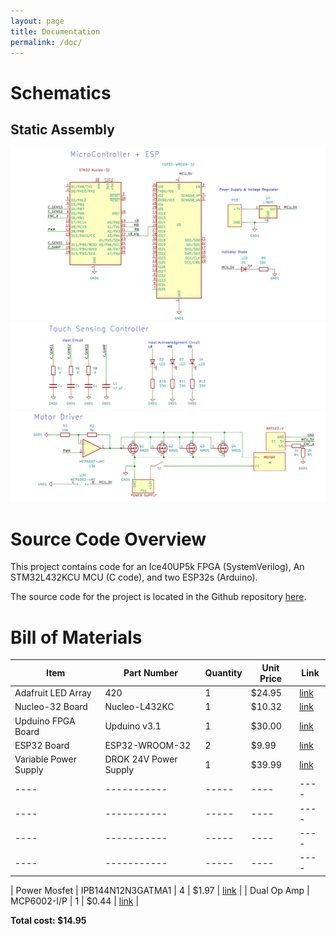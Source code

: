 ```yaml
---
layout: page
title: Documentation
permalink: /doc/
---
```


# Schematics
## Static Assembly
<!-- Include images of the schematics for your system. They should follow best practices for schematic drawings with all parts and pins clearly labeled. You may draw your schematics either with a software tool or neatly by hand. -->

![MCU_ESP_schematic](./assets/schematics/MCU_ESP_schem.png)
![TSC_schematic](./assets/schematics/TSC_schem.png)
![M_driver_schem](./assets/schematics/M_driver_schem.png)
# Source Code Overview
<!-- This section should include information to describe the organization of the code base and highlight how the code connects. -->

This project contains code for an Ice40UP5k FPGA (SystemVerilog), An STM32L432KCU MCU (C code), and two ESP32s (Arduino). 

The source code for the project is located in the Github repository [here](https://github.com/rafael-burger/led-display).

# Bill of Materials
<!-- The bill of materials should include all the parts used in your project along with the prices and links.  -->

| Item | Part Number | Quantity | Unit Price | Link |
| ---- | ----------- | ----- | ---- | ---- |
| Adafruit LED Array| 420 | 1 | $24.95 | [link](V_mQBiwXkTzIjjnVmYri2RjMWfYC0OBoC99sQAvD_BwE)
| Nucleo-32 Board |  Nucleo-L432KC | 1 | $10.32 |  [link](https://www.st.com/en/evaluation-tools/nucleo-l432kc.html#sample-buy)|
| Upduino FPGA Board | Upduino v3.1 | 1 | $30.00 | [link](https://tinyvision.ai/products/upduino-v3-1)|
| ESP32 Board | ESP32-WROOM-32 | 2 | $9.99 | [link](https://www.amazon.com/HiLetgo-ESP-WROOM-32-Development-Microcontroller-Integrated/dp/B0718T232Z) |
| Variable Power Supply | DROK 24V Power Supply | 1 | $39.99 | [link](https://www.amazon.com/Adjustable-DROK-110V-220V-Switching-Transformer/dp/B08GFSVHLS/ref=sr_1_3_pp?keywords=adjustable%2Bdc%2Bpower%2Bsupply&qid=1702058074&sr=8-3&th=1) |
| ---- | ----------- | ----- | ---- | ---- |
| ---- | ----------- | ----- | ---- | ---- |
| ---- | ----------- | ----- | ---- | ---- |
| ---- | ----------- | ----- | ---- | ---- |


| Power Mosfet | IPB144N12N3GATMA1 | 4 | $1.97 | [link](https://www.digikey.com/en/products/detail/infineon-technologies/IPB144N12N3GATMA1/2338056?s=N4IgTCBcDaIIwBYEDs5mSAugXyA) |
| Dual Op Amp | MCP6002-I/P | 1 | $0.44 | [link](https://www.digikey.com/en/products/detail/microchip-technology/MCP6002-I-P/500875) |



**Total cost: $14.95**
